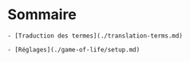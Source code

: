# Sommaire

    - [Traduction des termes](./translation-terms.md)

    - [Réglages](./game-of-life/setup.md)
